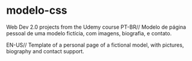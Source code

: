 # modelo-css
  Web Dev 2.0 projects from the Udemy course 
PT-BR//
Modelo de página pessoal de uma modelo fictícia, com imagens, biografia, e contato.

EN-US//
Template of a personal page of a fictional model, with pictures, biography and contact support.
